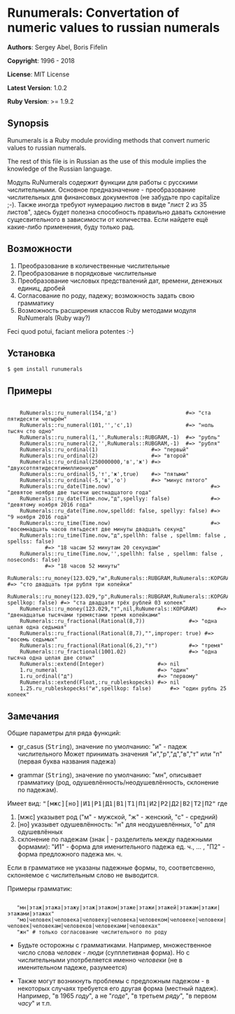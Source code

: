 Runumerals: Convertation of numeric values to russian numerals
========
**Authors**: Sergey Abel, Boris Fifelin

**Copyright**: 1996 - 2018

**License**: MIT License

**Latest Version**: 1.0.2

**Ruby Version**:  >= 1.9.2
 
Synopsis
--------
Runumerals is a Ruby module providing methods that convert numeric values to russian numerals.

The rest of this file is in Russian as the use of this module implies the knowledge of the Russian language.

Модуль RuNumerals содержит функции для работы с русскими числительными.
Основное предназначение - преобразование числительных для финансовых документов (не забудьте про capitalize ;-).
Также иногда требуют нумерацию листов в виде "лист 2 из 35 листов", здесь будет полезна способность правильно давать склонение сущесвительного в зависимости от количества.
Если найдете ещё какие-либо применения, буду только рад.


Возможности
--------
1. Преобразование в количественные числительные
2. Преобразование в порядковые числительные
3. Преобразование числовых предствалений дат, времени, денежных единиц, дробей
4. Согласование по роду, падежу; возможность задать свою грамматику
5. Возможность расширения классов Ruby методами модуля RuNumerals (Ruby way?)

Feci quod potui, faciant meliora potentes :-)

Установка
---------

    $ gem install runumerals

Примеры
---------

```

    RuNumerals::ru_numeral(154,'д')                      #=> "ста пятидесяти четырём"
    RuNumerals::ru_numeral(101,'','с',1)                 #=> "ноль тысяч сто одно"
    RuNumerals::ru_numeral(1,'',RuNumerals::RUBGRAM,-1)  #=> "рубль"
    RuNumerals::ru_numeral(2,'',RuNumerals::RUBGRAM,-1)  #=> "рубля"
    RuNumerals::ru_ordinal(1)                 #=> "первый"
    RuNumerals::ru_ordinal(2)                 #=> "второй"		
    RuNumerals::ru_ordinal(250000000,'в','ж') #=> "двухсотпятидесятимиллионную"
    RuNumerals::ru_ordinal(5,'т','ж',true)    #=> "пятыми"
    RuNumerals::ru_ordinal(-5,'в','о')        #=> "минус пятого"
    RuNumerals::ru_date(Time.now)                                #=> "девятое ноября две тысячи шестнадцатого года"
    RuNumerals::ru_date(Time.now,"д",spellyy: false)             #=> "девятому ноября 2016 года"
    RuNumerals::ru_date(Time.now,spelldd: false, spellyy: false) #=> "9 ноября 2016 года"
    RuNumerals::ru_time(Time.now)                                #=> "восемнадцать часов пятьдесят две минуты двадцать секунд"
    RuNumerals::ru_time(Time.now,"д",spellhh: false , spellmm: false , spellss: false)
            #=> "18 часам 52 минутам 20 секундам"
    RuNumerals::ru_time(Time.now,'',spellhh: false , spellmm: false , noseconds: false)
            #=> "18 часов 52 минуты"
    RuNumerals::ru_money(123.029,"и",RuNumerals::RUBGRAM,RuNumerals::KOPGRAM)              #=> "сто двадцать три рубля три копейки"
    RuNumerals::ru_money(123.029,"р",RuNumerals::RUBGRAM,RuNumerals::KOPGRAM, spellkop: false) #=> "ста двадцати трёх рублей 03 копеек"
    RuNumerals::ru_money(123.029,"т",nil,RuNumerals::KOPGRAM)      #=> "двенадцатью тысячами тремястами тремя копейками"
    RuNumerals::ru_fractional(Rational(8,7))              #=> "одна целая одна седьмая"
    RuNumerals::ru_fractional(Rational(8,7),"",improper: true) #=> "восемь седьмых"
    RuNumerals::ru_fractional(Rational(6,2),"т")          #=> "тремя"
    RuNumerals::ru_fractional(1001.02)                    #=> "одна тысяча одна целая две сотых"
    RuNumerals::extend(Integer)                 #=> nil
    1.ru_numeral                                #=> "один"
    1.ru_ordinal("д")                           #=> "первому"
    RuNumerals::extend(Float,:ru_rubleskopecks) #=> nil
    1.25.ru_rubleskopecks("и",spellkop: false)      #=> "один рубль 25 копеек"
```

Замечания
---------
 Общие параметры для ряда функций:

 * gr_casus (<tt>String</tt>), значение по умолчанию: "и" - падеж числительного
  Может принимать значения "и","р","д","в","т" или "п" (первая буква названия падежа)
 
 * grammar (<tt>String</tt>), значение по умолчанию: "мн",
   описывает грамматику (род, одушевлённость/неодушевлённость, склонение по падежам).

 Имеет вид: <tt>"[мжс][но]|И1|Р1|Д1|В1|Т1|П1|И2|Р2|Д2|В2|Т2|П2"</tt> где

  1. \[мжс\] указывет род ("м" - мужской, "ж" - женский, "с" - средний)
  2. \[но\] указывет одушевлённость: "н" для неодушевлённых, "о" для одушевлённых
  3. склонение по падежам (знак | - разделитель между падежными формами):
   "И1" - форма для именительного падежа ед. ч., ... , "П2" - форма предложного падежа мн. ч.
 
 Если в грамматике не указаны падежные формы, то, соответсвенно, склоняемое с числительным слово не выводится.
 
 Примеры грамматик:

```

   "мн|этаж|этажа|этажу|этаж|этажом|этаже|этажи|этажей|этажам|этажи|этажами|этажах"
   "мо|человек|человека|человеку|человека|человеком|человеке|человеки|человек|человекам|человеков|человеками|человеках"
   "жн" # только согласование числительного по роду
```

 * Будьте осторожны с грамматиками. Например, множественное число слова <i>человек</i> - <i>люди</i> (супплетивная форма).
 Но с числительными употрбеляется именно <i>человеки</i> (не в именительном падеже, разумеется)

 * Также могут возникнуть проблемы с предложным падежом - в некоторых случаях требуется его другая форма (местный падеж).
 Например, "в 1965 <i>году</i>", а не "<i>годе</i>", "в третьем <i>ряду</i>", "в первом <i>часу</i>" и т.п.